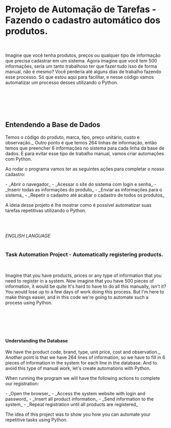 <h1>Projeto de Automação de Tarefas       -  Fazendo o cadastro automático dos produtos. </h1>  

<br>


<p> Imagine que você tenha produtos, preços ou qualquer tipo de informação que precisa cadastrar em um sistema.
Agora imagine que você tem 500 informações, seria um tanto
trabalhoso ter que fazer tudo isso de forma manual, não é mesmo? Você perderia até alguns dias de trabalho fazendo esse processo.
 Só que estou aqui para facilitar, e nesse código vamos automatizar um processo desses utilizando o Python.</p> 



<br>
<br>
<br>
<br>


<h2>Entendendo a Base de Dados</h2>
<p>Temos o código do produto, marca, tipo, preço unitário, custo e observação._ Outro ponto é que temos 264 linhas de informação, então temos que 
preencher 6 informações no sistema para cada linha da base de dados. E para evitar esse tipo de trabalho manual, vamos criar automações com Python.<p>

<p>Ao rodar o programa vamos ter as seguintes ações para completar o nosso cadastro:</p> 
- _Abrir o navegador_ 
- _Acessar o site do sistema com login e senha_
- _Inserir todas as informações do produto_
- _Enviar as informações para o sistema_ 
- _Repetir o cadastro até acabar o cadastro de todos os produtos_

<p>A ideia desse projeto é lhe mostrar como é possível automatizar suas tarefas repetitivas utilizando o Python.</p>
<br>
<br>

_ENGLISH LANGUAGE_
<br>
<br>

<h3>Task Automation Project - Automatically registering products. </h3>

<br>


<p> Imagine that you have products, prices or any type of information that you need to register in a system.
Now imagine that you have 500 pieces of information, it would be quite
It's hard to have to do all this manually, isn't it? You would lose up to a few days of work doing this process.
  But I'm here to make things easier, and in this code we're going to automate such a process using Python.</p>



<br>
<br>
<br>
<br>


<h4>Understanding the Database</h4>
<p>We have the product code, brand, type, unit price, cost and observation._ Another point is that we have 264 lines of information, so we have to
fill in 6 pieces of information in the system for each line in the database. And to avoid this type of manual work, let's create automations with Python.<p>

<p>When running the program we will have the following actions to complete our registration:</p>
- _Open the browser_
- _Access the system website with login and password_
- _Insert all product information_
- _Send information to the system_
- _Repeat registration until all products are registered_

<p>The idea of this project was to show you how you can automate your repetitive tasks using Python.</p>
